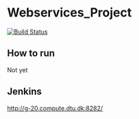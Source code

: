 # Webservices_Project
[![Build Status](http://g-20.compute.dtu.dk:8282/buildStatus/icon?job=DTUPay-CI_CD&build=0&subject=CI/CD)](http://g-20.compute.dtu.dk:8282/job/DTUPay-CI_CD/lastBuild/)

## How to run
Not yet

## Jenkins

http://g-20.compute.dtu.dk:8282/

